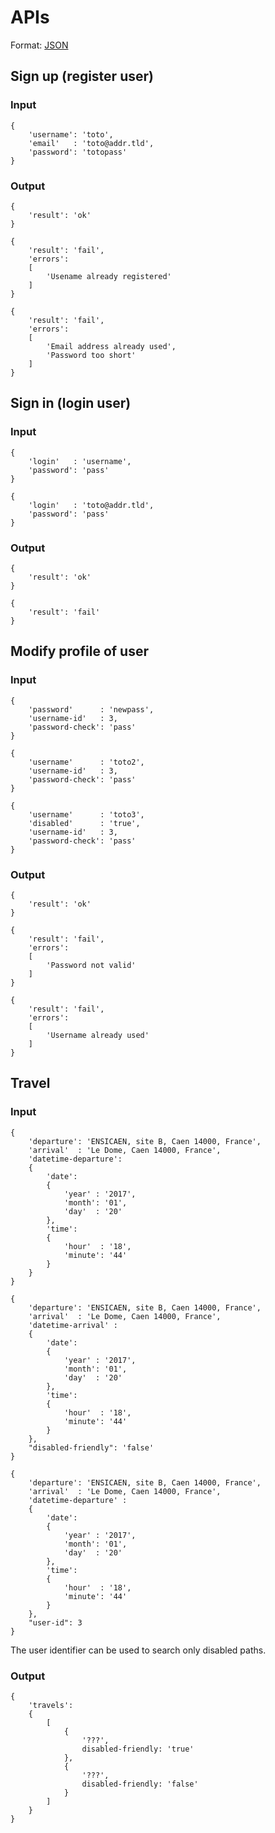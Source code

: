 # APIs

Format: [JSON](https://en.wikipedia.org/wiki/JSON)

## Sign up (register user)

### Input

```
{
	'username': 'toto',
	'email'   : 'toto@addr.tld',
	'password': 'totopass'
}
```

### Output

```
{
	'result': 'ok'
}
```

```
{
	'result': 'fail',
	'errors':
	[
		'Usename already registered'
	]
}
```

```
{
	'result': 'fail',
	'errors':
	[
		'Email address already used',
		'Password too short'
	]
}
```

## Sign in (login user)

### Input

```
{
	'login'   : 'username',
	'password': 'pass'
}
```

```
{
	'login'   : 'toto@addr.tld',
	'password': 'pass'
}
```

### Output

```
{
	'result': 'ok'
}
```

```
{
	'result': 'fail'
}
```

## Modify profile of user

### Input

```
{
	'password'      : 'newpass',
	'username-id'   : 3,
	'password-check': 'pass'
}
```

```
{
	'username'      : 'toto2',
	'username-id'   : 3,
	'password-check': 'pass'
}
```

```
{
	'username'      : 'toto3',
	'disabled'      : 'true',
	'username-id'   : 3,
	'password-check': 'pass'
}
```

### Output

```
{
	'result': 'ok'
}
```

```
{
	'result': 'fail',
	'errors':
	[
		'Password not valid'
	]
}
```

```
{
	'result': 'fail',
	'errors':
	[
		'Username already used'
	]
}
```

## Travel

### Input

```
{
	'departure': 'ENSICAEN, site B, Caen 14000, France',
	'arrival'  : 'Le Dome, Caen 14000, France',
	'datetime-departure':
	{
		'date':
		{
			'year' : '2017',
			'month': '01',
			'day'  : '20'
		},
		'time':
		{
			'hour'  : '18',
			'minute': '44'
		}
	}
}
```

```
{
	'departure': 'ENSICAEN, site B, Caen 14000, France',
	'arrival'  : 'Le Dome, Caen 14000, France',
	'datetime-arrival' :
	{
		'date':
		{
			'year' : '2017',
			'month': '01',
			'day'  : '20'
		},
		'time':
		{
			'hour'  : '18',
			'minute': '44'
		}
	},
	"disabled-friendly": 'false'
}
```

```
{
	'departure': 'ENSICAEN, site B, Caen 14000, France',
	'arrival'  : 'Le Dome, Caen 14000, France',
	'datetime-departure' :
	{
		'date':
		{
			'year' : '2017',
			'month': '01',
			'day'  : '20'
		},
		'time':
		{
			'hour'  : '18',
			'minute': '44'
		}
	},
	"user-id": 3
}
```

The user identifier can be used to search only disabled paths.

### Output

```
{
	'travels':
	{
		[
			{
				'???',
				disabled-friendly: 'true'
			},
			{
				'???',
				disabled-friendly: 'false'
			}
		]
	}
}
```
